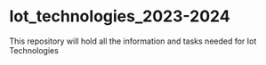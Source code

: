 # Iot_technologies_2023-2024
This repository will hold all the information and tasks needed for Iot Technologies
